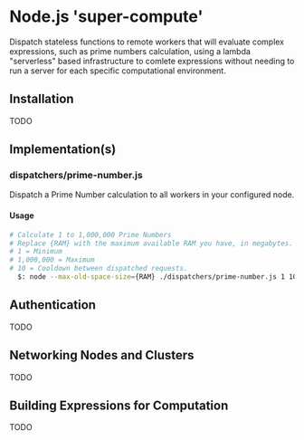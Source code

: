 # Node.js 'super-compute'

Dispatch stateless functions to remote workers that will evaluate complex expressions, such as prime numbers calculation, using a lambda "serverless" based infrastructure to comlete expressions without needing to run a server for each specific computational environment.

## Installation

TODO

## Implementation(s)

### dispatchers/prime-number.js

Dispatch a Prime Number calculation to all workers in your configured node.

#### Usage

```sh
# Calculate 1 to 1,000,000 Prime Numbers
# Replace {RAM} with the maximum available RAM you have, in megabytes. (1024 * GB)
# 1 = Minimum
# 1,000,000 = Maximum
# 10 = Cooldown between dispatched requests.
  $: node --max-old-space-size={RAM} ./dispatchers/prime-number.js 1 1000000 10
```

## Authentication

TODO

## Networking Nodes and Clusters

TODO

## Building Expressions for Computation

TODO
